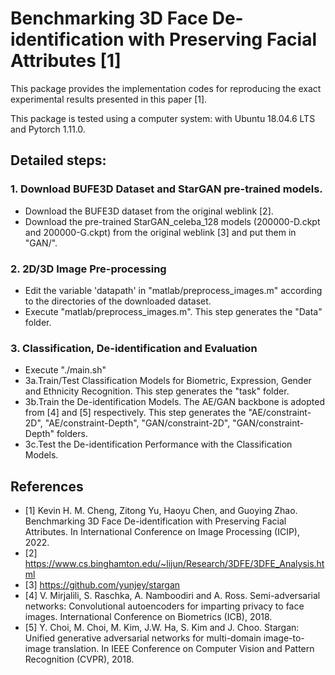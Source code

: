 # Benchmarking 3D Face De-identification with Preserving Facial Attributes [1]


This package provides the implementation codes for reproducing the exact experimental results presented in this paper [1].

This package is tested using a computer system: with Ubuntu 18.04.6 LTS and Pytorch 1.11.0.


## Detailed steps:
### 1. Download BUFE3D Dataset and StarGAN pre-trained models.
- Download the BUFE3D dataset from the original weblink [2].
- Download the pre-trained StarGAN_celeba_128 models (200000-D.ckpt and 200000-G.ckpt) from the original weblink [3] and put them in "GAN/".

### 2. 2D/3D Image Pre-processing
- Edit the variable 'datapath' in "matlab/preprocess_images.m" according to the directories of the downloaded dataset.
- Execute "matlab/preprocess_images.m". This step generates the "Data" folder.

### 3. Classification, De-identification and Evaluation
- Execute "./main.sh"
- 3a.Train/Test Classification Models for Biometric, Expression, Gender and Ethnicity Recognition. This step generates the "task" folder.
- 3b.Train the De-identification Models. The AE/GAN backbone is adopted from [4] and [5] respectively. This step generates the "AE/constraint-2D", "AE/constraint-Depth", "GAN/constraint-2D", "GAN/constraint-Depth" folders.
- 3c.Test the De-identification Performance with the Classification Models.



## References
- [1] Kevin H. M. Cheng, Zitong Yu, Haoyu Chen, and Guoying Zhao. Benchmarking 3D Face De-identification with Preserving Facial Attributes. In International Conference on Image Processing (ICIP), 2022.
- [2] https://www.cs.binghamton.edu/~lijun/Research/3DFE/3DFE_Analysis.html
- [3] https://github.com/yunjey/stargan
- [4] V. Mirjalili, S. Raschka, A. Namboodiri and A. Ross. Semi-adversarial networks: Convolutional autoencoders for imparting privacy to face images. International Conference on Biometrics (ICB), 2018.
- [5] Y. Choi, M. Choi, M. Kim, J.W. Ha, S. Kim and J. Choo. Stargan: Unified generative adversarial networks for multi-domain image-to-image translation. In IEEE Conference on Computer Vision and Pattern Recognition (CVPR), 2018.



